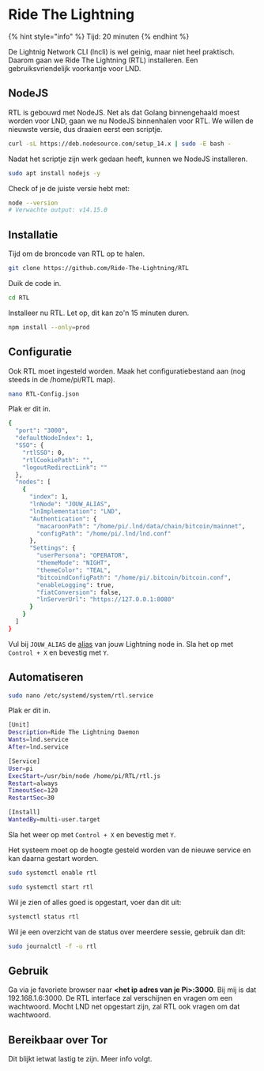 # Ride The Lightning

{% hint style="info" %}
Tijd: 20 minuten
{% endhint %}

De Lightnig Network CLI \(lncli\) is wel geinig, maar niet heel praktisch. Daarom gaan we Ride The Lightning \(RTL\) installeren. Een gebruiksvriendelijk voorkantje voor LND.

## NodeJS

RTL is gebouwd met NodeJS. Net als dat Golang binnengehaald moest worden voor LND, gaan we nu NodeJS binnenhalen voor RTL. We willen de nieuwste versie, dus draaien eerst een scriptje.

```bash
curl -sL https://deb.nodesource.com/setup_14.x | sudo -E bash -
```

Nadat het scriptje zijn werk gedaan heeft, kunnen we NodeJS installeren.

```bash
sudo apt install nodejs -y
```

Check of je de juiste versie hebt met:

```bash
node --version
# Verwachte output: v14.15.0
```

## Installatie

Tijd om de broncode van RTL op te halen.

```bash
git clone https://github.com/Ride-The-Lightning/RTL
```

Duik de code in.

```bash
cd RTL
```

Installeer nu RTL. Let op, dit kan zo'n 15 minuten duren.

```bash
npm install --only=prod
```

## Configuratie

Ook RTL moet ingesteld worden. Maak het configuratiebestand aan \(nog steeds in de /home/pi/RTL map\).

```bash
nano RTL-Config.json
```

Plak er dit in.

```bash
{
  "port": "3000",
  "defaultNodeIndex": 1,
  "SSO": {
    "rtlSSO": 0,
    "rtlCookiePath": "",
    "logoutRedirectLink": ""
  },
  "nodes": [
    {
      "index": 1,
      "lnNode": "JOUW_ALIAS",
      "lnImplementation": "LND",
      "Authentication": {
        "macaroonPath": "/home/pi/.lnd/data/chain/bitcoin/mainnet",
        "configPath": "/home/pi/.lnd/lnd.conf"
      },
      "Settings": {
        "userPersona": "OPERATOR",
        "themeMode": "NIGHT",
        "themeColor": "TEAL",
        "bitcoindConfigPath": "/home/pi/.bitcoin/bitcoin.conf",
        "enableLogging": true,
        "fiatConversion": false,
        "lnServerUrl": "https://127.0.0.1:8080"
      }
    }
  ]
}
```

Vul bij `JOUW_ALIAS` de [alias](https://node.bitdeal.nl/lightning/configuratie) van jouw Lightning node in.
Sla het op met `Control + X` en bevestig met `Y`.

## Automatiseren

```bash
sudo nano /etc/systemd/system/rtl.service
```

Plak er dit in.

```bash
[Unit]
Description=Ride The Lightning Daemon
Wants=lnd.service
After=lnd.service

[Service]
User=pi
ExecStart=/usr/bin/node /home/pi/RTL/rtl.js
Restart=always
TimeoutSec=120
RestartSec=30

[Install]
WantedBy=multi-user.target
```

Sla het weer op met `Control + X` en bevestig met `Y`.

Het systeem moet op de hoogte gesteld worden van de nieuwe service en kan daarna gestart worden.

```bash
sudo systemctl enable rtl
```

```bash
sudo systemctl start rtl
```

Wil je zien of alles goed is opgestart, voer dan dit uit:

```bash
systemctl status rtl
```

Wil je een overzicht van de status over meerdere sessie, gebruik dan dit:

```bash
sudo journalctl -f -u rtl
```

## Gebruik

Ga via je favoriete browser naar **&lt;het ip adres van je Pi&gt;:3000**. Bij mij is dat 192.168.1.6:3000. De RTL interface zal verschijnen en vragen om een wachtwoord. Mocht LND net opgestart zijn, zal RTL ook vragen om dat wachtwoord.

## Bereikbaar over Tor

Dit blijkt ietwat lastig te zijn. Meer info volgt.
